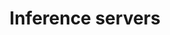 ---
title: "Inference servers"
linkTitle: "Inference servers"
description: "Deploying and managing servers dedicated to performing inference tasks for machine learning models."
weight: 30
type: docs
notoc: true
tags:
  - Tutorials
  - Inference servers
draft: false
---